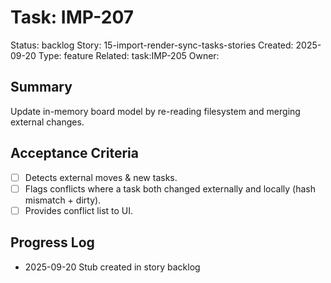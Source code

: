# Task: IMP-207
Status: backlog
Story: 15-import-render-sync-tasks-stories
Created: 2025-09-20
Type: feature
Related: task:IMP-205
Owner:

## Summary
Update in-memory board model by re-reading filesystem and merging external changes.

## Acceptance Criteria
- [ ] Detects external moves & new tasks.
- [ ] Flags conflicts where a task both changed externally and locally (hash mismatch + dirty).
- [ ] Provides conflict list to UI.

## Progress Log
- 2025-09-20 Stub created in story backlog
